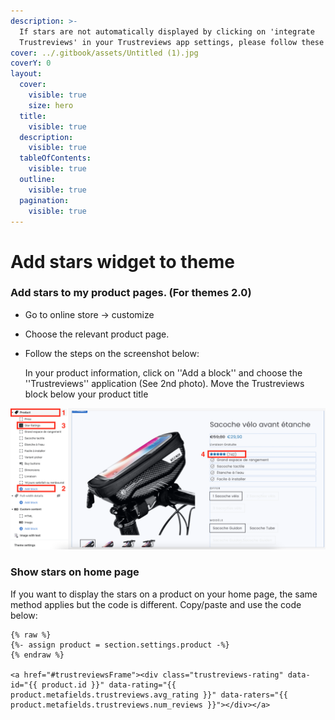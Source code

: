 ```yaml
---
description: >-
  If stars are not automatically displayed by clicking on 'integrate
  Trustreviews' in your Trustreviews app settings, please follow these steps:
cover: ../.gitbook/assets/Untitled (1).jpg
coverY: 0
layout:
  cover:
    visible: true
    size: hero
  title:
    visible: true
  description:
    visible: true
  tableOfContents:
    visible: true
  outline:
    visible: true
  pagination:
    visible: true
---
```


# Add stars widget to theme

### Add stars to my product pages. (For themes 2.0)

* Go to online store -> customize
* Choose the relevant product page.
* Follow the steps on the screenshot below:

  In your product information, click on ''Add a block'' and choose the
  ''Trustreviews'' application (See 2nd photo). Move the Trustreviews block
  below your product title

![](<../.gitbook/assets/Capture d’écran 2022-06-30 à 15.59.21.png>)

### Show stars on home page

If you want to display the stars on a product on your home page, the same method applies but the code is different. Copy/paste and use the code below:

```
{% raw %}
{%- assign product = section.settings.product -%}
{% endraw %}

<a href="#trustreviewsFrame"><div class="trustreviews-rating" data-id="{{ product.id }}" data-rating="{{ product.metafields.trustreviews.avg_rating }}" data-raters="{{ product.metafields.trustreviews.num_reviews }}"></div></a>
```
